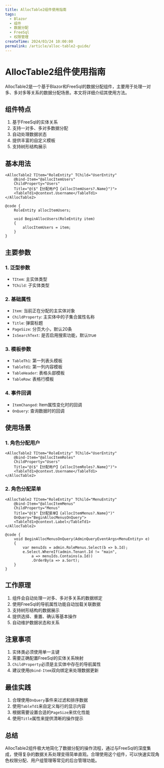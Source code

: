 ```yaml
---
title: AllocTable2组件使用指南
tags:
  - Blazor
  - 组件
  - 数据分配
  - FreeSql
  - 权限管理
createTime: 2024/03/24 10:00:00
permalink: /article/alloc-table2-guide/
---
```

# AllocTable2组件使用指南

AllocTable2是一个基于Blazor和FreeSql的数据分配组件，主要用于处理一对多、多对多等关系的数据分配场景。本文将详细介绍其使用方法。

## 组件特点

1. 基于FreeSql的实体关系
2. 支持一对多、多对多数据分配
3. 自动处理数据状态
4. 提供丰富的自定义模板
5. 支持树形结构展示

## 基本用法

```razor
<AllocTable2 TItem="RoleEntity" TChild="UserEntity" 
    @bind-Item="@allocItemUsers" 
    ChildProperty="Users" 
    Title="@($"【分配用户】{allocItemUsers?.Name}")">
    <TableTd1>@context.Username</TableTd1>
</AllocTable2>

@code {
    RoleEntity allocItemUsers;
    
    void BeginAllocUsers(RoleEntity item)
    {
        allocItemUsers = item;
    }
}
```

## 主要参数

### 1. 泛型参数
- `TItem`: 主实体类型
- `TChild`: 子实体类型

### 2. 基础属性
- `Item`: 当前正在分配的主实体对象
- `ChildProperty`: 主实体中的子集合属性名称
- `Title`: 弹窗标题
- `PageSize`: 分页大小，默认20条
- `IsSearchText`: 是否启用搜索功能，默认true

### 3. 模板参数
- `TableTh1`: 第一列表头模板
- `TableTd1`: 第一列内容模板
- `TableHeader`: 表格头部模板
- `TableRow`: 表格行模板

### 4. 事件回调
- `ItemChanged`: Item属性变化时的回调
- `OnQuery`: 查询数据时的回调

## 使用场景

### 1. 角色分配用户

```razor
<AllocTable2 TItem="RoleEntity" TChild="UserEntity" 
    @bind-Item="@allocItemRoles" 
    ChildProperty="Users" 
    Title="@($"【分配用户】{allocItemRoles?.Name}")">
    <TableTd1>@context.Username</TableTd1>
</AllocTable2>
```

### 2. 角色分配菜单

```razor
<AllocTable2 TItem="RoleEntity" TChild="MenuEntity" 
    @bind-Item="@allocItemMenus" 
    ChildProperty="Menus" 
    Title="@($"【分配菜单】{allocItemMenus?.Name}")" 
    OnQuery="BeginAllocMenusOnQuery">
    <TableTd1>@context.Label</TableTd1>
</AllocTable2>

@code {
    void BeginAllocMenusOnQuery(AdminQueryEventArgs<MenuEntity> e)
    {
        var menuIds = admin.RoleMenus.Select(b => b.Id);
        e.Select.WhereIf(admin.Tenant.Id != "main", 
            a => menuIds.Contains(a.Id))
            .OrderBy(a => a.Sort);
    }
}
```

## 工作原理

1. 组件会自动处理一对多、多对多关系的数据绑定
2. 使用FreeSql的导航属性功能自动加载关联数据
3. 支持树形结构的数据展示
4. 提供选择、重置、确认等基本操作
5. 自动维护数据状态和关系

## 注意事项

1. 实体类必须使用单一主键
2. 需要正确配置FreeSql的实体关系映射
3. `ChildProperty`必须是主实体中存在的导航属性
4. 建议使用`@bind-Item`双向绑定来处理数据更新

## 最佳实践

1. 合理使用`OnQuery`事件来过滤和排序数据
2. 使用`TableTd1`来自定义每行的显示内容
3. 根据需要设置合适的`PageSize`来优化性能
4. 使用`Title`属性来提供清晰的操作提示

## 总结

AllocTable2组件极大地简化了数据分配的操作流程，通过与FreeSql的深度集成，使得复杂的数据关系处理变得简单直观。合理使用这个组件，可以快速实现角色权限分配、用户组管理等常见的后台管理功能。 